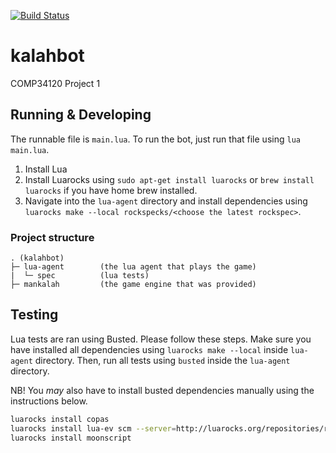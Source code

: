 [![Build Status](https://travis-ci.com/hendrikmolder/kalahbot.svg?token=Mof5Gq1xr932bpnQpwj3&branch=master)](https://travis-ci.com/hendrikmolder/kalahbot)

# kalahbot
COMP34120 Project 1

## Running & Developing

The runnable file is `main.lua`. To run the bot, just run that file using `lua main.lua`.

1. Install Lua
2. Install Luarocks using `sudo apt-get install luarocks` or `brew install luarocks` if you have home brew installed.
3. Navigate into the `lua-agent` directory and install dependencies using `luarocks make --local rockspecks/<choose the latest rockspec>`.

### Project structure

```
. (kalahbot)
├─ lua-agent        (the lua agent that plays the game)
|  └─ spec          (lua tests)
├─ mankalah         (the game engine that was provided)
```

## Testing

 Lua tests are ran using Busted. Please follow these steps. Make sure you have installed all dependencies using `luarocks make --local` inside `lua-agent` directory. Then, run all tests using `busted` inside the `lua-agent` directory.

 NB! You _may_ also have to install busted dependencies manually using the instructions below.

```bash
luarocks install copas
luarocks install lua-ev scm --server=http://luarocks.org/repositories/rocks-scm/
luarocks install moonscript
```
